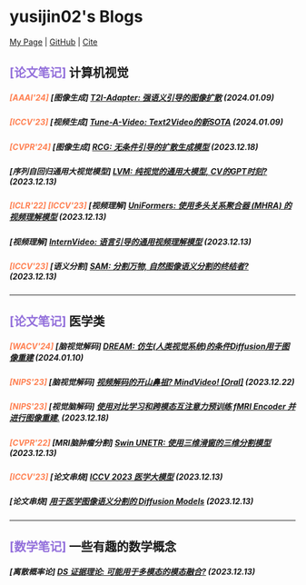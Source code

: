 # yusijin02's Blogs

<a href="https://yusijin02.github.io/">My Page</a> | <a href="https://github.com/yusijin02">GitHub</a> | <a href="cite.txt">Cite</a>

## <font color=MediumPurple>[论文笔记]</font> 计算机视觉

##### <font color=Coral>[AAAI'24]</font> [图像生成] <a href="https://yusijin02.github.io/notes-T2IAdapter/">T2I-Adapter: 强语义引导的图像扩散</a> (2024.01.09)

##### <font color=Coral>[ICCV'23]</font> [视频生成] <a href="https://yusijin02.github.io/notes-tuneavideo/">Tune-A-Video: Text2Video的新SOTA</a> (2024.01.09)

##### <font color=Coral>[CVPR'24]</font> [图像生成] <a href="https://yusijin02.github.io/notes-RCG/">RCG: 无条件引导的扩散生成模型</a> (2023.12.18)

##### [序列自回归通用大视觉模型] <a href="https://yusijin02.github.io/notes-LVM/">LVM: 纯视觉的通用大模型, CV的GPT时刻?</a> (2023.12.13)

##### <font color=Coral>[ICLR'22] [ICCV'23]</font> [视频理解] <a href="https://yusijin02.github.io/notes-Uniformers/">UniFormers: 使用多头关系聚合器 (MHRA) 的视频理解模型</a> (2023.12.13)

##### [视频理解] <a href="https://yusijin02.github.io/notes-InternVideo/">InternVideo: 语言引导的通用视频理解模型</a> (2023.12.13)

##### <font color=Coral>[ICCV'23]</font> [语义分割] <a href="https://yusijin02.github.io/notes-SAM/">SAM: 分割万物, 自然图像语义分割的终结者?</a> (2023.12.13)

---



## <font color=MediumPurple>[论文笔记]</font> 医学类

##### <font color=Coral>[WACV'24]</font> [脑视觉解码] <a href="https://yusijin02.github.io/notes-DREAM/">DREAM: 仿生(人类视觉系统)的条件Diffusion用于图像重建</a> (2024.01.10)

##### <font color=Coral>[NIPS'23]</font> [脑视觉解码] <a href="https://yusijin02.github.io/notes-MindVideo/">视频解码的开山鼻祖? MindVideo! [Oral]</a> (2023.12.22)

##### <font color=Coral>[NIPS'23]</font> [视觉脑解码] <a href="https://yusijin02.github.io/notes-vis_dec/">使用对比学习和跨模态互注意力预训练 fMRI Encoder 并进行图像重建.</a> (2023.12.18)

##### <font color=Coral>[CVPR'22]</font> [MRI脑肿瘤分割] <a href="https://yusijin02.github.io/notes-SwinUNETR/">Swin UNETR: 使用三维滑窗的三维分割模型</a> (2023.12.13)

##### <font color=Coral>[ICCV'23]</font> [论文串烧] <a href="https://yusijin02.github.io/notes-ICCV2023-large-medical-model/">ICCV 2023 医学大模型</a> (2023.12.13)

##### [论文串烧] <a href="https://yusijin02.github.io/notes-DMs-for-segmentation/">用于医学图像语义分割的 Diffusion Models</a> (2023.12.13)

---



## <font color=MediumPurple>[数学笔记]</font> 一些有趣的数学概念

##### [离散概率论] <a href="https://yusijin02.github.io/notes-DS-evidence-theory/">DS 证据理论: 可能用于多模态的模态融合?</a> (2023.12.13)
